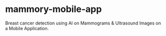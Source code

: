 # mammory-mobile-app
Breast cancer detection using AI on Mammograms &amp; Ultrasound Images on a Mobile Application.
